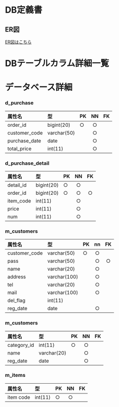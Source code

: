 # DB定義書
## ER図
[ER図はこちら](https://github.com/Aso2001028/2021sys-design/new/main)

# DBテーブルカラム詳細一覧

# データベース詳細



### d_purchase
|属性名|型|PK|NN|FK|
|:---|:---|:---|:---:|:----:|
|order_id|bigint(20)|○|○||
|customer_code|varchar(50)||○||
|purchase_date|date||○||
|total_price|int(11)||○||

### d_purchase_detail
|属性名|型|PK|NN|FK|
|:---|:---|:---|:---:|:----:|
|detail_id|bigint(20)|○|○||
|order_id|bigint(20)|○|○|○|
|item_code|int(11)||○||
|price|int(11)||○||
|num|int(11)||○||


### m_customers
|属性名|型|PK|nn|FK|
|:---|:---|:---|:---:|:----:|
|customer_code|varchar(50)|○|○||
|pass|varchar(50)||○|○|
|name|varchar(20)||○||
|address|varchar(100)||○||
|tel|varchar(20)||○||
|mail|varchar(100)||○||
|del_flag|int(11)||||
|reg_date|date||○||

### m_customers
|属性名|型|PK|NN|FK|
|:---|:---|:---|:---:|:----:|
|category_id|int(11)|○|○||
|name|varchar(20)||○||
|reg_date|date||○||


### m_items
|属性名|型|PK|NN|FK|
|:---|:---|:---|:---:|:----:|
|item code|int(11)|○|○||

